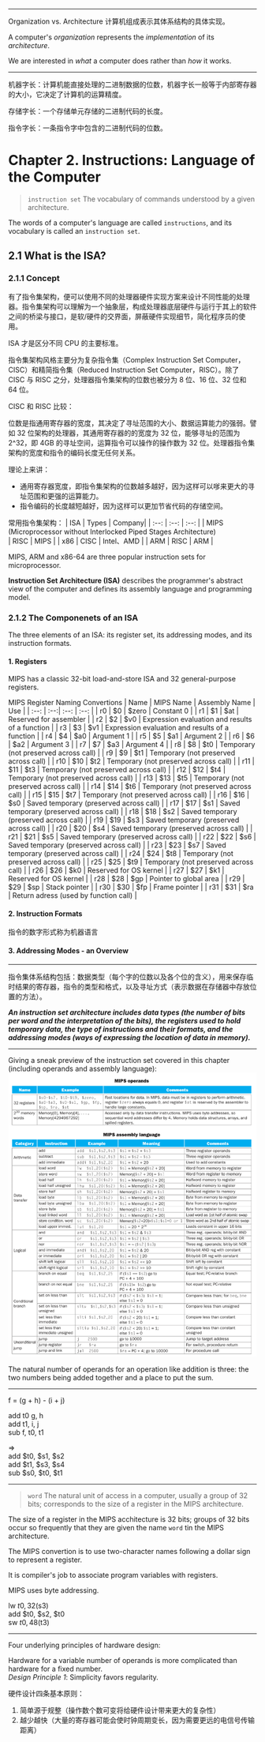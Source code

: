 
---
Organization vs. Architecture
计算机组成表示其体系结构的具体实现。

A computer's *organization* represents the *implementation* of its *architecture*.

We are interested in *what* a computer does rather than *how* it works.

--- 

机器字长：计算机能直接处理的二进制数据的位数，机器字长一般等于内部寄存器的大小，它决定了计算机的运算精度。

存储字长：一个存储单元存储的二进制代码的长度。

指令字长：一条指令字中包含的二进制代码的位数。


# Chapter 2. Instructions: Language of the Computer
> `instruction set` The vocabulary of commands understood by a given architecture.

The words of a computer's language are called `instructions`, and its vocabulary is called an `instruction set`.

## 2.1 What is the ISA?

### 2.1.1 Concept




有了指令集架构，便可以使用不同的处理器硬件实现方案来设计不同性能的处理器。指令集架构可以理解为一个抽象层，构成处理器底层硬件与运行于其上的软件之间的桥梁与接口，是软/硬件的交界面，屏蔽硬件实现细节，简化程序员的使用。

ISA 才是区分不同 CPU 的主要标准。

指令集架构风格主要分为复杂指令集（Complex Instruction Set Computer，CISC）和精简指令集（Reduced Instruction Set Computer，RISC）。除了 CISC 与 RISC 之分，处理器指令集架构的位数也被分为 8 位、16 位、32 位和 64 位。

CISC 和 RISC 比较：

位数是指通用寄存器的宽度，其决定了寻址范围的大小、数据运算能力的强弱。譬如 32 位架构的处理器，其通用寄存器的的宽度为 32 位，能够寻址的范围为 2^32，即 4GB 的寻址空间，运算指令可以操作的操作数为 32 位。处理器指令集架构的宽度和指令的编码长度无任何关系。

理论上来讲：
- 通用寄存器宽度，即指令集架构的位数越多越好，因为这样可以嗲来更大的寻址范围和更强的运算能力。
- 指令编码的长度越短越好，因为这样可以更加节省代码的存储空间。



常用指令集架构：
| ISA | Types | Company|
| :--: | :--: | :--: |
| MIPS (Microprocessor without Interlocked Piped Stages Architecture) <br/> | RISC | MIPS |
| x86 | CISC | Intel、AMD |
| ARM | RISC | ARM |

MIPS, ARM and x86-64 are three popular instruction sets for microprocessor.

**Instruction Set Architecture (ISA)** describes the programmer's abstract view of the computer and defines its assembly language and programming model.


### 2.1.2 The Componenets of an ISA

The three elements of an ISA: its register set, its addressing modes, and its instruction formats.

#### 1. Registers

MIPS has a classic 32-bit load-and-store ISA and 32 general-purpose registers.


MIPS Register Naming Convertions
| Name | MIPS Name | Assembly Name | Use |
| :--: | :--:| :--: | :--: |
| r0 | $0 | $zero | Constant 0 |
| r1 | $1 | $at | Reserved for assembler |
| r2 | $2 | $v0 | Expression evaluation and results of a function |
| r3 | $3 | $v1 | Expression evaluation and results of a function |
| r4 | $4 | $a0 | Argument 1 |
| r5 | $5 | $a1 | Argument 2 |
| r6 | $6 | $a2 | Argument 3 |
| r7 | $7 | $a3 | Argument 4 |
| r8 | $8 | $t0 | Temporary (not preserved across call) |
| r9 | $9 | $t1 | Temporary (not preserved across call) |
| r10 | $10 | $t2 | Temporary (not preserved across call) |
| r11 | $11 | $t3 | Temporary (not preserved across call) |
| r12 | $12 | $t4 | Temporary (not preserved across call) |
| r13 | $13 | $t5 | Temporary (not preserved across call) |
| r14 | $14 | $t6 | Temporary (not preserved across call) |
| r15 | $15 | $t7 | Temporary (not preserved across call) |
| r16 | $16 | $s0 | Saved temporary (preserved across call) |
| r17 | $17 | $s1 | Saved temporary (preserved across call) |
| r18 | $18 | $s2 | Saved temporary (preserved across call) |
| r19 | $19 | $s3 | Saved temporary (preserved across call) |
| r20 | $20 | $s4 | Saved temporary (preserved across call) |
| r21 | $21 | $s5 | Saved temporary (preserved across call) |
| r22 | $22 | $s6 | Saved temporary (preserved across call) |
| r23 | $23 | $s7 | Saved temporary (preserved across call) |
| r24 | $24 | $t8 | Temporary (not preserved across call) |
| r25 | $25 | $t9 | Temporary (not preserved across call) |
| r26 | $26 | $k0 | Reserved for OS kernel |
| r27 | $27 | $k1 | Reserved for OS kernel |
| r28 | $28 | $gp | Pointer to global area |
| r29 | $29 | $sp | Stack pointer |
| r30 | $30 | $fp | Frame pointer |
| r31 | $31 | $ra | Return adress (used by function call) |



#### 2. Instruction Formats

指令的数字形式称为机器语言


#### 3. Addressing Modes - an Overview






---
指令集体系结构包括：数据类型（每个字的位数以及各个位的含义），用来保存临时结果的寄存器，指令的类型和格式，以及寻址方式（表示数据在存储器中存放位置的方法）。

***An instruction set architecture includes data types (the number of bits per word and the interpretation of the bits), the registers used to hold temporary data, the type of instructions and their formats, and the addressing modes (ways of expressing the location of data in memory).***

---





Giving a sneak preview of the instruction set covered in this chapter (including operands and assembly language):
![MIPS assembly language](../images/MIPS%20operands%20and%20assembly%20language.png)

The natural number of operands for an operation like addition is three: the two numbers being added together and a place to put the sum.


---

f = (g + h) - (i + j)

add t0 g, h \
add t1, i, j \
sub f, t0, t1

=> \
add $t0, $s1, $s2 \
add $t1, $s3, $s4 \
sub $s0, $t0, $t1

---


> `word` The natural unit of access in a computer, usually a group of 32 bits; corresponds to the size of a register in the MIPS architecture.

The size of a register in the MIPS acchitecture is 32 bits; groups of 32 bits occur so frequently that they are given the name `word` tin the MIPS architecture.

The MIPS convertion is to use two-character names following a dollar sign to represent a register.


It is compiler's job to associate program variables with registers.

MIPS uses byte addressing.

lw $t0, 32($s3) \
add $t0, $s2, $t0 \
sw $t0, 48($t3)



---

Four underlying principles of hardware design:

Hardware for a variable number of operands is more complicated than hardware for a fixed number.\
*Design Principle 1*: Simplicity favors regularity.

硬件设计四条基本原则：
1. 简单源于规整（操作数个数可变将给硬件设计带来更大的复杂性）
2. 越少越快（大量的寄存器可能会使时钟周期变长，因为需要更远的电信号传输距离）